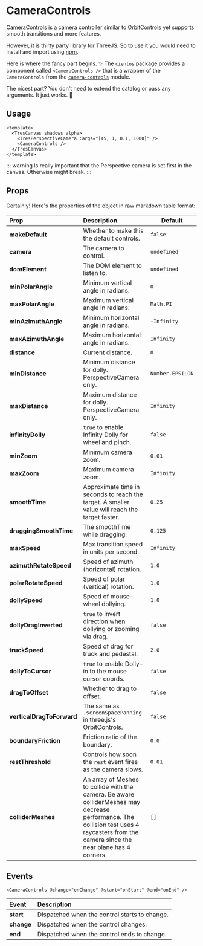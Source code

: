 # CameraControls <Badge type="warning" text="^3.2.0" />

<DocsDemo>
  <CameraControlsDemo />
</DocsDemo>

[CameraControls](https://github.com/yomotsu/camera-controls) is a camera controller similar to [OrbitControls](https://cientos.tresjs.org/guide/controls/orbit-controls.html) yet supports smooth transitions and more features.

However, it is thirty party library for ThreeJS. So to use it you would need to install and import using [npm](https://www.npmjs.com/package/camera-controls).

Here is where the fancy part begins. ✨
The `cientos` package provides a component called `<CameraControls />` that is a wrapper of the `CameraControls` from the [`camera-controls`](https://github.com/yomotsu/camera-controls) module.

The nicest part? You don't need to extend the catalog or pass any arguments.
It just works. 💯

## Usage

```vue{4}
<template>
  <TresCanvas shadows alpha>
    <TresPerspectiveCamera :args="[45, 1, 0.1, 1000]" />
    <CameraControls />
  </TresCanvas>
</template>
```

::: warning
Is really important that the Perspective camera is set first in the canvas. Otherwise might break.
:::

## Props

Certainly! Here's the properties of the object in raw markdown table format:

| Prop                      | Description                                                                                                                                                                               | Default          |
| :------------------------ | :---------------------------------------------------------------------------------------------------------------------------------------------------------------------------------------- | ---------------- |
| **makeDefault**           | Whether to make this the default controls.                                                                                                                                                | `false`          |
| **camera**                | The camera to control.                                                                                                                                                                    | `undefined`      |
| **domElement**            | The DOM element to listen to.                                                                                                                                                             | `undefined`      |
| **minPolarAngle**         | Minimum vertical angle in radians.                                                                                                                                                        | `0`              |
| **maxPolarAngle**         | Maximum vertical angle in radians.                                                                                                                                                        | `Math.PI`        |
| **minAzimuthAngle**       | Minimum horizontal angle in radians.                                                                                                                                                      | `-Infinity`      |
| **maxAzimuthAngle**       | Maximum horizontal angle in radians.                                                                                                                                                      | `Infinity`       |
| **distance**              | Current distance.                                                                                                                                       | `8`              |
| **minDistance**           | Minimum distance for dolly. PerspectiveCamera only.                                                                                                                                       | `Number.EPSILON` |
| **maxDistance**           | Maximum distance for dolly. PerspectiveCamera only.                                                                                                                                       | `Infinity`       |
| **infinityDolly**         | `true` to enable Infinity Dolly for wheel and pinch.                                                                                                                                      | `false`          |
| **minZoom**               | Minimum camera zoom.                                                                                                                                                                      | `0.01`           |
| **maxZoom**               | Maximum camera zoom.                                                                                                                                                                      | `Infinity`       |
| **smoothTime**            | Approximate time in seconds to reach the target. A smaller value will reach the target faster.                                                                                            | `0.25`           |
| **draggingSmoothTime**    | The smoothTime while dragging.                                                                                                                                                            | `0.125`          |
| **maxSpeed**              | Max transition speed in units per second.                                                                                                                                                 | `Infinity`       |
| **azimuthRotateSpeed**    | Speed of azimuth (horizontal) rotation.                                                                                                                                                   | `1.0`            |
| **polarRotateSpeed**      | Speed of polar (vertical) rotation.                                                                                                                                                       | `1.0`            |
| **dollySpeed**            | Speed of mouse-wheel dollying.                                                                                                                                                            | `1.0`            |
| **dollyDragInverted**     | `true` to invert direction when dollying or zooming via drag.                                                                                                                             | `false`          |
| **truckSpeed**            | Speed of drag for truck and pedestal.                                                                                                                                                     | `2.0`            |
| **dollyToCursor**         | `true` to enable Dolly-in to the mouse cursor coords.                                                                                                                                     | `false`          |
| **dragToOffset**          | Whether to drag to offset.                                                                                                                                                                | `false`          |
| **verticalDragToForward** | The same as `.screenSpacePanning` in three.js's OrbitControls.                                                                                                                            | `false`          |
| **boundaryFriction**      | Friction ratio of the boundary.                                                                                                                                                           | `0.0`            |
| **restThreshold**         | Controls how soon the `rest` event fires as the camera slows.                                                                                                                             | `0.01`           |
| **colliderMeshes**        | An array of Meshes to collide with the camera. Be aware colliderMeshes may decrease performance. The collision test uses 4 raycasters from the camera since the near plane has 4 corners. | `[]`             |

## Events

```vue
<CameraControls @change="onChange" @start="onStart" @end="onEnd" />
```

| Event      | Description                                   |
| :--------- | :-------------------------------------------- |
| **start**  | Dispatched when the control starts to change. |
| **change** | Dispatched when the control changes.          |
| **end**    | Dispatched when the control ends to change.   |
